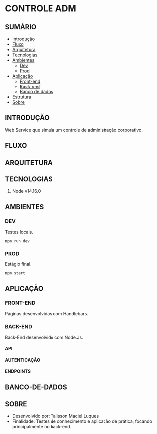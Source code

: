 # CONTROLE ADM 

## SUMÁRIO

* [Introdução](#INTRODUÇÃO)
* [Fluxo](#FLUXO)
* [Arquitetura](#ARQUITETURA)
* [Tecnologias](#TECNOLOGIAS)
* [Ambientes](#AMBIENTES)   
   * [Dev](#DEV)
   * [Prod](#PROD)         
* [Aplicação](#APLICAÇÃO)
   * [Front-end](#FRONT-END)
   * [Back-end](#BACK-END)      
   * [Banco de dados](#BANCO-DE-DADOS)  
* [Estrutura](#ESTRUTURA)
* [Sobre](#SOBRE)

## INTRODUÇÃO

Web Service que simula um controle de administração corporativo.

## FLUXO

## ARQUITETURA

## TECNOLOGIAS

1. Node v14.16.0   

## AMBIENTES
### DEV
Testes locais.

```
npm run dev
```

### PROD
Estágio final.

```
npm start
```

## APLICAÇÃO
### FRONT-END

Páginas desenvolvidas com Handlebars.

### BACK-END

Back-End desenvolvido com Node.Js.

#### API

#### AUTENTICAÇÃO

#### ENDPOINTS

## BANCO-DE-DADOS


## SOBRE 

* Desenvolvido por: Talisson Maciel Luques
* Finalidade: Testes de conhecimento e aplicação de prática, focando principalmente no back-end.

